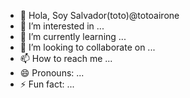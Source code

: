- 👋 Hola, Soy Salvador(toto)@totoairone
- 👀 I’m interested in ...
- 🌱 I’m currently learning ...
- 💞️ I’m looking to collaborate on ...
- 📫 How to reach me ...
- 😄 Pronouns: ...
- ⚡ Fun fact: ...

<!---
totoairone/totoairone is a ✨ special ✨ repository because its `README.md` (this file) appears on your GitHub profile.
You can click the Preview link to take a look at your changes.
--->
